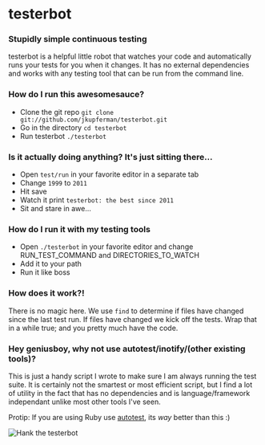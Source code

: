 # testerbot
### Stupidly simple continuous testing

testerbot is a helpful little robot that watches your code and automatically runs your tests for you when it changes. It has no external dependencies and works with any testing tool that can be run from the command line.

### How do I run this awesomesauce?
* Clone the git repo `git clone git://github.com/jkupferman/testerbot.git`
* Go in the directory `cd testerbot`
* Run testerbot `./testerbot`

### Is it actually doing anything? It's just sitting there...
* Open `test/run` in your favorite editor in a separate tab
* Change `1999` to `2011`
* Hit save
* Watch it print `testerbot: the best since 2011`
* Sit and stare in awe...

### How do I run it with my testing tools
* Open `./testerbot` in your favorite editor and change RUN_TEST_COMMAND and DIRECTORIES_TO_WATCH
* Add it to your path
* Run it like boss

### How does it work?!
There is no magic here. We use `find` to determine if files have changed since the last test run. If files have changed we kick off the tests. Wrap that in a while true; and you pretty much have the code.

### Hey geniusboy, why not use autotest/inotify/(other existing tools)?
This is just a handy script I wrote to make sure I am always running the test suite. It is certainly not the smartest or most efficient script, but I find a lot of utility in the fact that has no dependencies and is language/framework independant unlike most other tools I've seen. 

Protip: If you are using Ruby use [autotest](https://github.com/grosser/autotest), its *way* better than this :)

![Hank the testerbot](http://inhabitots.wpengine.netdna-cdn.com/wp-content/uploads/2010/06/snack-serving-robot-1.jpg)
